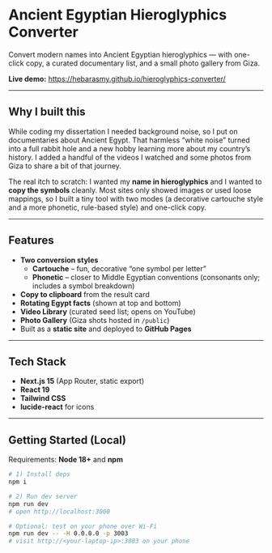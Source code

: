 # Ancient Egyptian Hieroglyphics Converter

Convert modern names into Ancient Egyptian hieroglyphics — with one-click copy, a curated documentary list, and a small photo gallery from Giza.

**Live demo:** https://hebarasmy.github.io/hieroglyphics-converter/

---

## Why I built this

While coding my dissertation I needed background noise, so I put on documentaries about Ancient Egypt. That harmless “white noise” turned into a full rabbit hole and a new hobby learning more about my country’s history. I added a handful of the videos I watched and some photos from Giza to share a bit of that journey.

The real itch to scratch: I wanted my **name in hieroglyphics** and I wanted to **copy the symbols** cleanly. Most sites only showed images or used loose mappings, so I built a tiny tool with two modes (a decorative cartouche style and a more phonetic, rule-based style) and one-click copy.

---

## Features

- **Two conversion styles**
  - **Cartouche** – fun, decorative “one symbol per letter”
  - **Phonetic** – closer to Middle Egyptian conventions (consonants only; includes a symbol breakdown)
- **Copy to clipboard** from the result card
- **Rotating Egypt facts** (shown at top and bottom)
- **Video Library** (curated seed list; opens on YouTube)
- **Photo Gallery** (Giza shots hosted in `/public`)
- Built as a **static site** and deployed to **GitHub Pages**

---

## Tech Stack

- **Next.js 15** (App Router, static export)
- **React 19**
- **Tailwind CSS**
- **lucide-react** for icons

---

## Getting Started (Local)

Requirements: **Node 18+** and **npm**

```bash
# 1) Install deps
npm i

# 2) Run dev server
npm run dev
# open http://localhost:3000

# Optional: test on your phone over Wi-Fi
npm run dev -- -H 0.0.0.0 -p 3003
# visit http://<your-laptop-ip>:3003 on your phone
